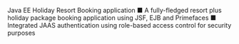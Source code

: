 Java EE Holiday Resort Booking application
■ A fully-fledged resort plus holiday package booking application using JSF, EJB and Primefaces 
■ Integrated JAAS authentication using role-based access control for security purposes 
